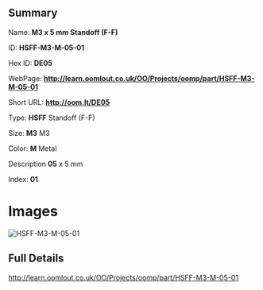 

## Summary
 
Name: __M3 x 5 mm Standoff (F-F)__

ID: __HSFF-M3-M-05-01__

Hex ID: __DE05__

WebPage: __http://learn.oomlout.co.uk/OO/Projects/oomp/part/HSFF-M3-M-05-01__

Short URL: __http://oom.lt/DE05__


Type: __HSFF__ Standoff (F-F) 

Size: __M3__ M3 

Color: __M__ Metal 

Description __05__ x 5 mm 

Index: __01__


 # Images
![HSFF-M3-M-05-01](http://oomlout.com/oomp-gen/parts/HSFF-M3-M-05-01/HSFF-M3-M-05-01_420.jpg)



 ## Full Details

 http://learn.oomlout.co.uk/OO/Projects/oomp/part/HSFF-M3-M-05-01














